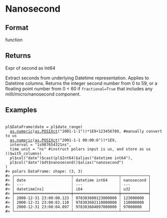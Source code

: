 # Nanosecond

## Format

function

## Returns

Expr of second as Int64

Extract seconds from underlying Datetime representation. Applies to Datetime columns. Returns the integer second number from 0 to 59, or a floating point number from 0 < 60 if `fractional=True` that includes any milli/micro/nanosecond component.

## Examples

<pre class='r-example'> <code> <span class='r-in'><span></span></span>
<span class='r-in'><span><span class='va'>pl</span><span class='op'>$</span><span class='fu'>DataFrame</span><span class='op'>(</span>date <span class='op'>=</span> <span class='va'>pl</span><span class='op'>$</span><span class='fu'>date_range</span><span class='op'>(</span></span></span>
<span class='r-in'><span>  <span class='fu'><a href='https://rdrr.io/r/base/numeric.html'>as.numeric</a></span><span class='op'>(</span><span class='fu'><a href='https://rdrr.io/r/base/as.POSIXlt.html'>as.POSIXct</a></span><span class='op'>(</span><span class='st'>"2001-1-1"</span><span class='op'>)</span><span class='op'>)</span><span class='op'>*</span><span class='fl'>1E9</span><span class='op'>+</span><span class='fl'>123456789</span>, <span class='co'>#manually convert to us</span></span></span>
<span class='r-in'><span>  <span class='fu'><a href='https://rdrr.io/r/base/numeric.html'>as.numeric</a></span><span class='op'>(</span><span class='fu'><a href='https://rdrr.io/r/base/as.POSIXlt.html'>as.POSIXct</a></span><span class='op'>(</span><span class='st'>"2001-1-1 00:00:6"</span><span class='op'>)</span><span class='op'>)</span><span class='op'>*</span><span class='fl'>1E9</span>,</span></span>
<span class='r-in'><span>  interval <span class='op'>=</span> <span class='st'>"1s987654321ns"</span>,</span></span>
<span class='r-in'><span>  time_unit <span class='op'>=</span> <span class='st'>"ns"</span> <span class='co'>#instruct polars input is us, and store as us</span></span></span>
<span class='r-in'><span><span class='op'>)</span><span class='op'>)</span><span class='op'>$</span><span class='fu'>with_columns</span><span class='op'>(</span></span></span>
<span class='r-in'><span>  <span class='va'>pl</span><span class='op'>$</span><span class='fu'>col</span><span class='op'>(</span><span class='st'>"date"</span><span class='op'>)</span><span class='op'>$</span><span class='fu'>cast</span><span class='op'>(</span><span class='va'>pl</span><span class='op'>$</span><span class='va'>Int64</span><span class='op'>)</span><span class='op'>$</span><span class='fu'>alias</span><span class='op'>(</span><span class='st'>"datetime int64"</span><span class='op'>)</span>,</span></span>
<span class='r-in'><span>  <span class='va'>pl</span><span class='op'>$</span><span class='fu'>col</span><span class='op'>(</span><span class='st'>"date"</span><span class='op'>)</span><span class='op'>$</span><span class='va'>dt</span><span class='op'>$</span><span class='fu'>nanosecond</span><span class='op'>(</span><span class='op'>)</span><span class='op'>$</span><span class='fu'>alias</span><span class='op'>(</span><span class='st'>"nanosecond"</span><span class='op'>)</span></span></span>
<span class='r-in'><span><span class='op'>)</span></span></span>
<span class='r-out co'><span class='r-pr'>#&gt;</span> polars DataFrame: shape: (3, 3)</span>
<span class='r-out co'><span class='r-pr'>#&gt;</span> ┌─────────────────────────┬────────────────────┬────────────┐</span>
<span class='r-out co'><span class='r-pr'>#&gt;</span> │ date                    ┆ datetime int64     ┆ nanosecond │</span>
<span class='r-out co'><span class='r-pr'>#&gt;</span> │ ---                     ┆ ---                ┆ ---        │</span>
<span class='r-out co'><span class='r-pr'>#&gt;</span> │ datetime[ns]            ┆ i64                ┆ u32        │</span>
<span class='r-out co'><span class='r-pr'>#&gt;</span> ╞═════════════════════════╪════════════════════╪════════════╡</span>
<span class='r-out co'><span class='r-pr'>#&gt;</span> │ 2000-12-31 23:00:00.123 ┆ 978303600123000000 ┆ 123000000  │</span>
<span class='r-out co'><span class='r-pr'>#&gt;</span> │ 2000-12-31 23:00:02.110 ┆ 978303602110000000 ┆ 110000000  │</span>
<span class='r-out co'><span class='r-pr'>#&gt;</span> │ 2000-12-31 23:00:04.097 ┆ 978303604097000000 ┆ 97000000   │</span>
<span class='r-out co'><span class='r-pr'>#&gt;</span> └─────────────────────────┴────────────────────┴────────────┘</span>
 </code></pre>